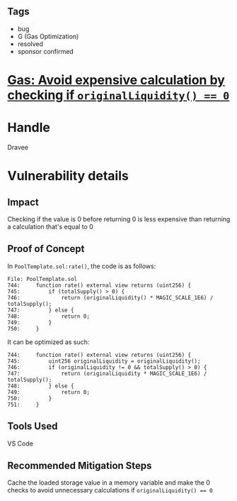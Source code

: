 ## Tags

- bug
- G (Gas Optimization)
- resolved
- sponsor confirmed

# [Gas: Avoid expensive calculation by checking if `originalLiquidity() == 0`](https://github.com/code-423n4/2022-01-insure-findings/issues/361) 

# Handle

Dravee


# Vulnerability details

## Impact
Checking if the value is 0 before returning 0 is less expensive than returning a calculation that's equal to 0

## Proof of Concept
In `PoolTemplate.sol:rate()`, the code is as follows:
```
File: PoolTemplate.sol
744:     function rate() external view returns (uint256) {
745:         if (totalSupply() > 0) {
746:             return (originalLiquidity() * MAGIC_SCALE_1E6) / totalSupply();
747:         } else {
748:             return 0;
749:         }
750:     }

```
It can be optimized as such:
```
744:     function rate() external view returns (uint256) {
745:         uint256 originalLiquidity = originalLiquidity();
746:         if (originalLiquidity != 0 && totalSupply() > 0) {
747:             return (originalLiquidity * MAGIC_SCALE_1E6) / totalSupply();
748:         } else {
749:             return 0;
750:         }
751:     }

```

## Tools Used
VS Code

## Recommended Mitigation Steps
Cache the loaded storage value in a memory variable and make the 0 checks to avoid unnecessary calculations if `originalLiquidity() == 0`

